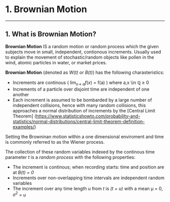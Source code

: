 # 1. Brownian Motion
-----

## 1. What is Brownian Motion?

**Brownian Motion** IS a random motion or random process which the given subjects move in small, independent, contionous increments.
Usually used to explain the movement of stochastic/random objects like pollen in the wind, atomic particles in water, or market prices.

**Brownian Motion** (denoted as _W(t)_ or _B(t)_) has the following charasteristics:
- Increments are continous ( $\lim_{x\to\ a} f(x)$ = f(a) ) where a,x \in ℚ ≥ 0
- Increments of a particle over disjoint time are independent of one another
- Each increment is assumed to be bombarded by a large number of independent collisions, hence with many random collisions, this approaches a normal distribution of increments by the [Central Limit Theorem] (https://www.statisticshowto.com/probability-and-statistics/normal-distributions/central-limit-theorem-definition-examples/)

Setting the Browninan motion within a one dimensional enviroment and time is commonly referred to as the Wiener process.

The collection of these random variables indexed by the continous time parameter _t_ is a _random process_ with the following properties:
- The increment is continous; when recording starts: time and position are at _B(t) = 0_
- Increments over non-overlapping time intervals are independent random variables
- The increment over any time length _u_ from _t_ is _(t + u)_ with a mean μ = 0, $σ^2$ = _u_
